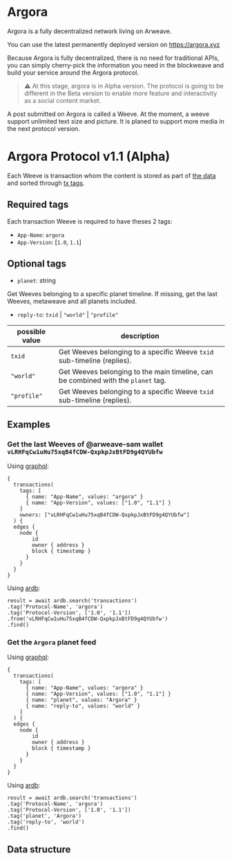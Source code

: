 # Argora

Argora is a fully decentralized network living on Arweave.

You can use the latest permanently deployed version on https://argora.xyz

Because Argora is fully decentralized, there is no need for traditional APIs, you can simply cherry-pick the information you need in the blockweave and build your service around the Argora protocol.

>⚠️ At this stage, argora is in Alpha version. The protocol is going to be different in the Beta version to enable more feature and interactivity as a social content market.

A post submitted on Argora is called a Weeve. At the moment, a weeve support unlimited text size and picture. It is planed to support more media in the next protocol version.

# Argora Protocol v1.1 (Alpha)

Each Weeve is transaction whom the content is stored as part of [the data](https://github.com/ArweaveTeam/arweave-js#create-a-data-transaction) and sorted through [tx tags](https://github.com/ArweaveTeam/arweave-js#add-tags-to-a-transaction).

## Required tags

Each transaction Weeve is required to have theses 2 tags:

- `App-Name`: `argora`
- `App-Version`: [`1.0`, `1.1`]

## Optional tags

- `planet`: string

Get Weeves belonging to a specific planet timeline.
If missing, get the last Weeves, metaweave and all planets included.

- `reply-to`: `txid` | `"world"` | `"profile"`

possible value      | description
--------------------|------------------------
`txid`              | Get Weeves belonging to a specific Weeve `txid` sub-timeline (replies).
`"world"`           | Get Weeves belonging to the main timeline, can be combined with the `planet` tag.
`"profile"`         | Get Weeves belonging to a specific Weeve `txid` sub-timeline (replies).

## Examples

### Get the last Weeves of @arweave-sam wallet `vLRHFqCw1uHu75xqB4fCDW-QxpkpJxBtFD9g4QYUbfw`

Using [graphql](https://arweave.net/graphql):
```
{
  transactions(
    tags: [
      { name: "App-Name", values: "argora" }
      { name: "App-Version", values: ["1.0", "1.1"] }
    ]
    owners: ["vLRHFqCw1uHu75xqB4fCDW-QxpkpJxBtFD9g4QYUbfw"]
  ) {
  edges {
    node {
        id
        owner { address }
        block { timestamp }
      }
    }
  }
}
```

Using [ardb](https://github.com/textury/ardb):
```
result = await ardb.search('transactions')
.tag('Protocol-Name', 'argora')
.tag('Protocol-Version', ['1.0', '1.1'])
.from('vLRHFqCw1uHu75xqB4fCDW-QxpkpJxBtFD9g4QYUbfw')
.find()
```

### Get the `Argora` planet feed

Using [graphql](https://arweave.net/graphql):
```
{
  transactions(
    tags: [
      { name: "App-Name", values: "argora" }
      { name: "App-Version", values: ["1.0", "1.1"] }
      { name: "planet", values: "Argora" }
      { name: "reply-to", values: "world" }
    ]
  ) {
  edges {
    node {
        id
        owner { address }
        block { timestamp }
      }
    }
  }
}
```

Using [ardb](https://github.com/textury/ardb):
```
result = await ardb.search('transactions')
.tag('Protocol-Name', 'argora')
.tag('Protocol-Version', ['1.0', '1.1'])
.tag('planet', 'Argora')
.tag('reply-to', 'world')
.find()
```

## Data structure

